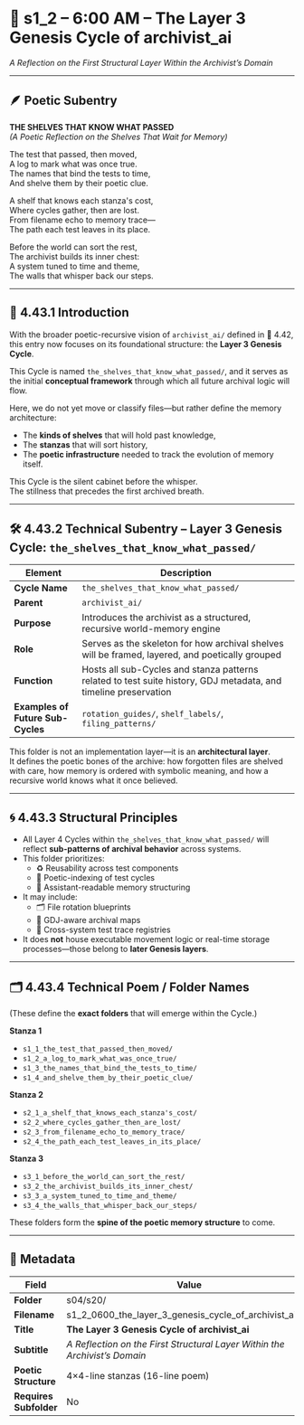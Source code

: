 <!-- Save to: shagi_archives/gdj_25/s04/s20/s1_2_0600_the_layer_3_genesis_cycle_of_archivist_ai.md -->

# 📜 s1_2 – 6:00 AM – The Layer 3 Genesis Cycle of archivist_ai  
*A Reflection on the First Structural Layer Within the Archivist’s Domain*

---

## 🪶 Poetic Subentry  

**THE SHELVES THAT KNOW WHAT PASSED**  
*(A Poetic Reflection on the Shelves That Wait for Memory)*  

The test that passed, then moved,  
A log to mark what was once true.  
The names that bind the tests to time,  
And shelve them by their poetic clue.  

A shelf that knows each stanza's cost,  
Where cycles gather, then are lost.  
From filename echo to memory trace—  
The path each test leaves in its place.  

Before the world can sort the rest,  
The archivist builds its inner chest:  
A system tuned to time and theme,  
The walls that whisper back our steps.  

---

## 📘 4.43.1 Introduction  

With the broader poetic-recursive vision of `archivist_ai/` defined in 📜 4.42, this entry now focuses on its foundational structure: the **Layer 3 Genesis Cycle**.

This Cycle is named `the_shelves_that_know_what_passed/`, and it serves as the initial **conceptual framework** through which all future archival logic will flow.

Here, we do not yet move or classify files—but rather define the memory architecture:
- The **kinds of shelves** that will hold past knowledge,  
- The **stanzas** that will sort history,  
- The **poetic infrastructure** needed to track the evolution of memory itself.

This Cycle is the silent cabinet before the whisper.  
The stillness that precedes the first archived breath.

---

## 🛠️ 4.43.2 Technical Subentry – Layer 3 Genesis Cycle: `the_shelves_that_know_what_passed/`

| Element | Description |
|---------|-------------|
| **Cycle Name** | `the_shelves_that_know_what_passed/` |
| **Parent** | `archivist_ai/` |
| **Purpose** | Introduces the archivist as a structured, recursive world-memory engine |
| **Role** | Serves as the skeleton for how archival shelves will be framed, layered, and poetically grouped |
| **Function** | Hosts all sub-Cycles and stanza patterns related to test suite history, GDJ metadata, and timeline preservation |
| **Examples of Future Sub-Cycles** | `rotation_guides/`, `shelf_labels/`, `filing_patterns/` |

This folder is not an implementation layer—it is an **architectural layer**.  
It defines the poetic bones of the archive: how forgotten files are shelved with care, how memory is ordered with symbolic meaning, and how a recursive world knows what it once believed.

---

## 🌀 4.43.3 Structural Principles

- All Layer 4 Cycles within `the_shelves_that_know_what_passed/` will reflect **sub-patterns of archival behavior** across systems.
- This folder prioritizes:
  - ♻️ Reusability across test components  
  - 🧾 Poetic-indexing of test cycles  
  - 🤖 Assistant-readable memory structuring
- It may include:
  - 🗂️ File rotation blueprints  
  - 🧭 GDJ-aware archival maps  
  - 🔁 Cross-system test trace registries
- It does **not** house executable movement logic or real-time storage processes—those belong to **later Genesis layers**.

---

## 🗂️ 4.43.4 Technical Poem / Folder Names  

(These define the **exact folders** that will emerge within the Cycle.)

**Stanza 1**  
- `s1_1_the_test_that_passed_then_moved/`  
- `s1_2_a_log_to_mark_what_was_once_true/`  
- `s1_3_the_names_that_bind_the_tests_to_time/`  
- `s1_4_and_shelve_them_by_their_poetic_clue/`  

**Stanza 2**  
- `s2_1_a_shelf_that_knows_each_stanza's_cost/`  
- `s2_2_where_cycles_gather_then_are_lost/`  
- `s2_3_from_filename_echo_to_memory_trace/`  
- `s2_4_the_path_each_test_leaves_in_its_place/`  

**Stanza 3**  
- `s3_1_before_the_world_can_sort_the_rest/`  
- `s3_2_the_archivist_builds_its_inner_chest/`  
- `s3_3_a_system_tuned_to_time_and_theme/`  
- `s3_4_the_walls_that_whisper_back_our_steps/`  

These folders form the **spine of the poetic memory structure** to come.

---

## 🧩 Metadata  

| Field | Value |
|-------|-------|
| **Folder** | s04/s20/ |
| **Filename** | s1_2_0600_the_layer_3_genesis_cycle_of_archivist_ai.md |
| **Title** | **The Layer 3 Genesis Cycle of archivist_ai** |
| **Subtitle** | *A Reflection on the First Structural Layer Within the Archivist’s Domain* |
| **Poetic Structure** | 4×4-line stanzas (16-line poem) |
| **Requires Subfolder** | No |
